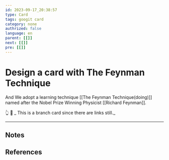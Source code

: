 ```yaml
---
id: 2023-09-17_20:38:57
type: Card
tags: googit card
category: none
authrized: false
language: en
parent: [[]]
next: [[]]
pre: [[]]
---
```

# Design a card with The Feynman Technique

And We adopt a learning technique [[The Feynman Technique(doing)]]  named after the Nobel Prize Winning Physicist [[Richard Feynman]].

👆 👀 _ This is a branch card since there are links still._

---

## Notes

## References